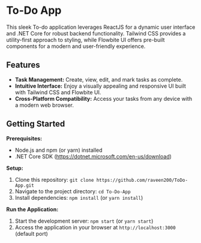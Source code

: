 # To-Do App

This sleek To-do application leverages ReactJS for a dynamic user interface and .NET Core for robust backend functionality. Tailwind CSS provides a utility-first approach to styling, while Flowbite UI offers pre-built components for a modern and user-friendly experience.

## Features

* **Task Management:** Create, view, edit, and mark tasks as complete.
* **Intuitive Interface:** Enjoy a visually appealing and responsive UI built with Tailwind CSS and Flowbite UI.
* **Cross-Platform Compatibility:** Access your tasks from any device with a modern web browser.

## Getting Started

**Prerequisites:**

* Node.js and npm (or yarn) installed
* .NET Core SDK (https://dotnet.microsoft.com/en-us/download)


**Setup:**

1. Clone this repository: `git clone https://github.com/raveen200/ToDo-App.git`
2. Navigate to the project directory: `cd To-Do-App`
3. Install dependencies: `npm install` (or `yarn install`)

**Run the Application:**

1. Start the development server: `npm start` (or `yarn start`)
2. Access the application in your browser at `http://localhost:3000` (default port)

